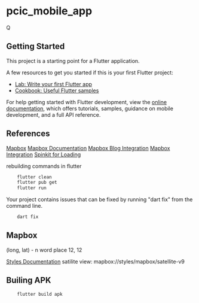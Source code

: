 # pcic_mobile_app

Q

## Getting Started

This project is a starting point for a Flutter application.

A few resources to get you started if this is your first Flutter project:

- [Lab: Write your first Flutter app](https://docs.flutter.dev/get-started/codelab)
- [Cookbook: Useful Flutter samples](https://docs.flutter.dev/cookbook)

For help getting started with Flutter development, view the
[online documentation](https://docs.flutter.dev/), which offers tutorials,
samples, guidance on mobile development, and a full API reference.

## References

[Mapbox](https://www.youtube.com/watch?v=xO_SpT2PA5s)
[Mapbox Documentation](https://pub.dev/documentation/mapbox_gl/latest/)
[Mapbox Blog Integration](https://medium.com/nerd-for-tech/navigation-with-mapbox-for-flutter-apps-313687778686)
[Mapbox Integration](https://www.dhiwise.com/post/flutter-mapbox-integration-everything-you-need-to-know)
[Spinkit for Loading](https://pub.dev/packages/flutter_spinkit)

rebuilding commands in flutter

```cmd
    flutter clean
    flutter pub get
    flutter run
```

Your project contains issues that can be fixed by running "dart fix" from the command line.

```cmd
    dart fix
```

## Mapbox

(long, lat) - n word place
   12, 12

[Styles Documentation](https://docs.mapbox.com/api/maps/styles/)
satilite view: mapbox://styles/mapbox/satellite-v9

## Builing APK

```cmd
    flutter build apk
```
